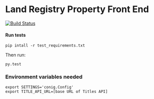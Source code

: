 Land Registry Property Front End
===============

[![Build Status](https://travis-ci.org/LandRegistry/property.svg?branch=master)](https://travis-ci.org/LandRegistry/property)




#### Run tests

```
pip intall -r test_requirements.txt
```

Then run:

```
py.test
```


### Environment variables needed

```
export SETTINGS='conig.Config'
export TITLE_API_URL=[base URL of Titles API]
```
